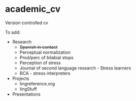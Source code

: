academic_cv
===========

Version controlled cv

To add:


- Research
	- ~~Spanish in contact~~
	- Perceptual normalization
	- Prod/perc of bilabial stops
	- Perception of stress
	- Journal of second language research - Stress learners
	- BCA - stress interpreters
- Projects
	- lingreference.org
	- lingStuff
- Presentations
